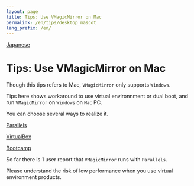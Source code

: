 ```yaml
---
layout: page
title: Tips: Use VMagicMirror on Mac
permalink: /en/tips/desktop_mascot
lang_prefix: /en/
---
```


[Japanese](../../tips/use_on_mac)

# Tips: Use VMagicMirror on Mac

Though this tips refers to Mac, `VMagicMirror` only supports `Windows`.

Tips here shows workaround to use virtual environnment or dual boot, and run `VMagicMirror` on `Windows` on `Mac` PC.

You can choose several ways to realize it.

[Parallels](https://www.parallels.com/)

[VirtualBox](https://www.virtualbox.org/)

[Bootcamp](https://support.apple.com/en-us/HT201468)

So far there is 1 user report that `VMagicMirror` runs with `Parallels`.

Please understand the risk of low performance when you use virtual environment products. 
